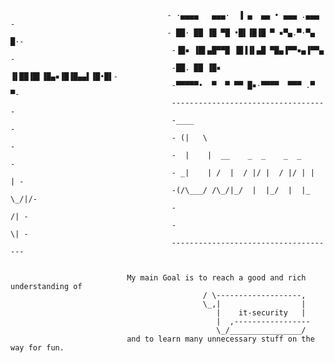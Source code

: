                                        - ·▄▄▄▄   ▄▄▄·  ▐ ▄  ▄▄ • ▄▄▄ .▄▄▄  -
                                       - ██· ██ ▐█ ▀█ •█▌▐█▐█ ▀ ▪▀▄.▀·▀▄ █·-
                                        -▐█▪ ▐█▌▄█▀▀█ ▐█▐▐▌▄█ ▀█▄▐▀▀▪▄▐▀▀▄ -
                                        -██. ██ ▐█▪ ▐▌██▐█▌▐█▄▪▐█▐█▄▄▌▐█•█▌-
                                        -▀▀▀▀▀•  ▀  ▀ ▀▀ █▪·▀▀▀▀  ▀▀▀ .▀  ▀-
                                        -----------------------------------
                                        -____                              -
                                        - (|   \                            - 
                                        -  |    |  __    _  _    _  _        -
                                        - _|    | /  |  / |/ |  / |/ | |   | -
                                        -(/\___/ /\_/|_/  |  |_/  |  |_ \_/|/-
                                        -                                 /| -
                                        -                                 \| -
                                        -------------------------------------
                                         

                              My main Goal is to reach a good and rich understanding of 
                                               / \-------------------, 
                                               \_,|                  | 
                                                  |    it-security   | 
                                                  |  ,-----------------
                                                  \_/________________/ 
                              and to learn many unnecessary stuff on the way for fun.
